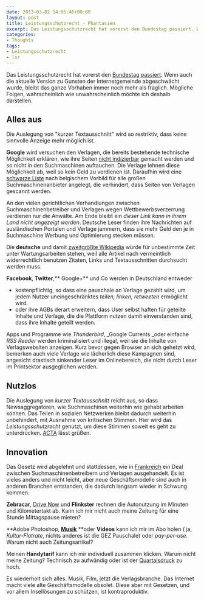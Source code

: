 ```yaml
---
date: 2013-03-02 14:05:46+00:00
layout: post
title: Leistungsschutzrecht - Phantasien
excerpt: Das Leistungsschutzrecht hat vorerst den Bundestag passiert. Wenn auch die aktuelle Version zu Gunsten der Internetgemeinde abgeschwächt wurde, bleibt das ganze Vorhaben immer noch mehr als fraglich. Mögliche Folgen, wahrscheinlich wie unwahrscheinlich möchte ich deshalb darstellen.
categories:
- Thoughts
tags:
- Leistungsschutzrecht
- lsr
---
```


Das Leistungsschutzrecht hat vorerst den [Bundestag passiert](http://www.tagesschau.de/inland/leistungsschutzrecht120.html). Wenn auch die aktuelle Version zu Gunsten der Internetgemeinde abgeschwächt wurde, bleibt das ganze Vorhaben immer noch mehr als fraglich. Mögliche Folgen, wahrscheinlich wie unwahrscheinlich möchte ich deshalb darstellen.


## Alles aus

Die Auslegung von "kurzer Textausschnitt" wird so restriktiv, dass keine sinnvolle Anzeige mehr möglich ist.

**Google** wird versuchen den Verlagen, die bereits bestehende technische Möglichkeit erklären, wie ihre Seiten [nicht indizierbar](http://de.m.wikipedia.org/wiki/Robots_Exclusion_Standard) gemacht werden und so nicht in den Suchmaschinen auftauchen. Die Verlage lehnen diese Möglichkeit ab, weil so kein Geld zu verdienen ist. Daraufhin wird eine [schwarze Liste](http://m.spiegel.de/netzwelt/netzpolitik/a-881775.html) nach belgischem Vorbild für alle großen Suchmaschinenanbieter angelegt, die verhindert, dass Seiten von Verlagen gescannt werden.

An den vielen gerichtlichen Verhandlungen zwischen Suchmaschinenbetreiber und Verlagen wegen Wettbewerbsverzerrung verdienen nur die Anwälte. Am Ende bleibt ein _dieser Link kann in ihrem Land nicht angezeigt werden_. Deutsche Leser finden ihre Nachrichten auf ausländischen Portalen und Verlage jammern, dass sie mehr Geld den je in Suchmaschine Werbung und Optimierung stecken müssen.

Die **deutsche** und damit [zweitgrößte Wikipedia](http://en.wikipedia.org/wiki/Germanic_languages) würde für unbestimmte Zeit unter Wartungsarbeiten stehen, weil alle Artikel nach vermeintlich widerrechtlich benutzen Zitaten, Links und Textausschnitten durchsucht werden muss.

**Facebook**, **Twitter**,** Google+** und Co werden in Deutschland entweder

- kostenpflichtig, so dass eine pauschale an Verlage gezahlt wird, um jedem Nutzer uneingeschränktes _teilen, linken, retweeten_ ermöglicht wird.
- oder ihre AGBs derart erweitern, dass User selbst haften für geteilte Inhalte und Verlage, die die Plattform nutzen damit einverstanden sind, dass ihre Inhalte geteilt werden.

Apps und Programme wie _Thunderbird_, _Google Currents _oder einfache _RSS Reader_ werden kriminalisiert und illegal, weil sie die Inhalte von Verlagswebsiten anzeigen. Kurz bevor gegen Browser an sich gehetzt wird, bemerken auch viele Verlage wie lächerlich diese Kampagnen sind, angesicht drastisch sinkender Leser im Onlinebereich, die nicht durch Leser im Printsektor ausgeglichen werden.


## Nutzlos

Die Auslegung von _kurzer Textausschnitt_ reicht aus, so dass Newsaggregatoren, wie Suchmaschinen weiterhin wie gehabt arbeiten können. Das Teilen in sozialen Netzwerken bleibt dadurch weiterhin unbehindert, mit Ausnahme von kritischen Stimmen. Hier wird das _Leistungsschutzrecht_ genutzt, um diese Stimmen soweit es geht zu unterdrücken. [ACTA](http://de.m.wikipedia.org/wiki/Anti-Counterfeiting_Trade_Agreement) lässt grüßen.

## Innovation

Das Gesetz wird abgelehnt und stattdessen, wie in [Frankreich](http://m.spiegel.de/netzwelt/netzpolitik/a-880779.html#spRedirectedFrom=www&referrrer=http://www.google.com/url?sa=t&rct=j&q=leistungsschutzrecht%20frankreich&source=web&cd=2&cad=rja&sqi=2&ved=0CDQQFjAB&url=http%3A%2F%2Fwww.spiegel.de%2Fnetzwelt%2Fnetzpolitik%2Fleistungsschutzrecht-google-erpressung-ist-kein-geschaeftsmodell-a-880779.html&ei=rwEyUebGK8bxmAXJw4HQBQ&usg=AFQjCNGomj3eIsw52_1L6Vpjx9E0Zr2dUA&sig2=aIR2r9h9LccvO12lhDahew&bvm=bv.43148975,d.aGc) ein Deal zwischen Suchmaschinenbetreibern und Verlagen ausgehandelt. Es ist vieles anders und nicht leicht, aber neue Geschäftsmodelle sind auch in anderen Branchen entstanden, die dadurch langsam wieder in Schwung kommen.

**Zebracar**, [Drive Now](https://www.drive-now.com) und **Flinkster** rechnen die Autonutzung im Minuten und Kilometertakt ab. Kann ich mir nicht auch meine Zeitung für eine Stunde Mittagspause mieten?

**Adobe Photoshop, **[Musik](https://www.spotify.com/int/)** **oder **Videos** kann ich mir im Abo holen ( ja, _Kultur-Flatrate_, nichts anderes ist die GEZ Pauschale) oder _pay-per-use._ Warum nicht auch Zeitungsartikel?

Meinen **Handytarif** kann ich mir individuell zusammen klicken. Warum nicht meine Zeitung? Technisch zu aufwändig oder ist der [Quartalsdruck](http://www.omnisophie.com/day_186.html) zu hoch.

Es wiederholt sich alles. Musik, Film, jetzt die Verlagsbranche. Das Internet macht viele alte Geschäftsmodelle obsolet. Diese aber mit Gesetzen, und vor allem Insellösungen zu schützen, ist kontraproduktiv.
